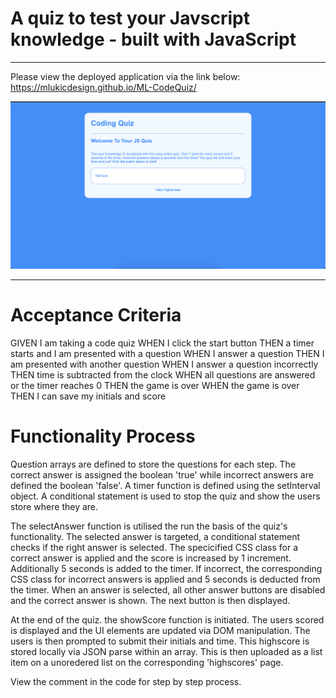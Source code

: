 <h1>A quiz to test your Javscript knowledge - built with JavaScript</h1>

---

Please view the deployed application via the link below:
https://mlukicdesign.github.io/ML-CodeQuiz/

<img src="assets/images/applicationscreenshot.png">

----

<h1>Acceptance Criteria</h1>

GIVEN I am taking a code quiz
WHEN I click the start button
THEN a timer starts and I am presented with a question
WHEN I answer a question
THEN I am presented with another question
WHEN I answer a question incorrectly
THEN time is subtracted from the clock
WHEN all questions are answered or the timer reaches 0
THEN the game is over
WHEN the game is over
THEN I can save my initials and score

<h1>Functionality Process</h1>

Question arrays are defined to store the questions for each step. The correct answer is assigned the boolean 'true' while incorrect answers are defined the boolean 'false'. A timer function is defined using the setInterval object. A conditional statement is used to stop the quiz and show the users store where they are. 

The selectAnswer function is utilised the run the basis of the quiz's functionality. The selected answer is targeted, a conditional statement checks if the right answer is selected. The specicified CSS class for a correct answer is applied and the score is increased by 1 increment. Additionally 5 seconds is added to the timer. If incorrect, the corresponding CSS class for incorrect answers is applied and 5 seconds is deducted from the timer. When an answer is selected, all other answer buttons are disabled and the correct answer is shown. The next button is then displayed.  

At the end of the quiz. the showScore function is initiated. The users scored is displayed and the UI elements are updated via DOM manipulation. The users is then prompted to submit their initials and time. This highscore is stored locally via JSON parse within an array. This is then uploaded as a list item on a unoredered list on the corresponding 'highscores' page.

View the comment in the code for step by step process. 